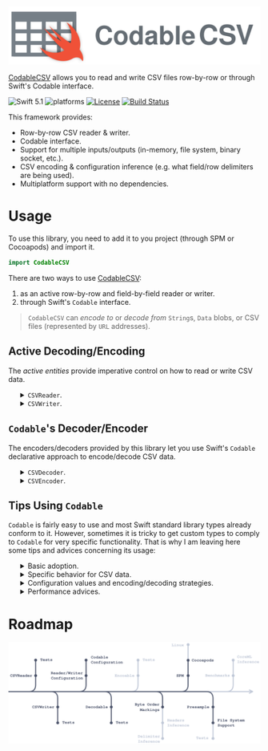 <p align="center">
    <img src="Assets/CodableCSV.svg" alt="Codable CSV"/>
</p>

[CodableCSV](https://github.com/dehesa/CodableCSV) allows you to read and write CSV files row-by-row or through Swift's Codable interface.

![Swift 5.1](https://img.shields.io/badge/Swift-5.1-orange.svg) ![platforms](https://img.shields.io/badge/platforms-iOS%20%7C%20macOS%20%7C%20tvOS%20%7C%20watchOS%20%7C%20Linux-lightgrey.svg) [![License](http://img.shields.io/:license-mit-blue.svg)](http://doge.mit-license.org) [![Build Status](https://travis-ci.com/dehesa/CodableCSV.svg?branch=master)](https://travis-ci.com/dehesa/CodableCSV)

This framework provides:

-   Row-by-row CSV reader & writer.
-   Codable interface.
-   Support for multiple inputs/outputs (in-memory, file system, binary socket, etc.).
-   CSV encoding & configuration inference (e.g. what field/row delimiters are being used).
-   Multiplatform support with no dependencies.

# Usage

To use this library, you need to add it to you project (through SPM or Cocoapods) and import it.

```swift
import CodableCSV
```

There are two ways to use [CodableCSV](https://github.com/dehesa/CodableCSV):

1. as an active row-by-row and field-by-field reader or writer.
2. through Swift's `Codable` interface.

> `CodableCSV` can _encode to_ or _decode from_ `String`s, `Data` blobs, or CSV files (represented by `URL` addresses).

## Active Decoding/Encoding

The _active entities_ provide imperative control on how to read or write CSV data.

<ul>
<details><summary><code>CSVReader</code>.</summary><p>

A `CSVReadder` parses CSV data from an input and returns CSV row as an array of strings.

-   Row-by-row parsing.

    ```swift
    let reader = try CSVReader(data: ...)
    while let row = try reader.parseRow() {
        // Do something with the row: [String]
    }
    ```

    Alternatively you can use the `parseRecord()` function which also returns the next CSV row, but it wraps the result in a convenience structure. This structure lets you access each field with the header name (as long as the `headerStrategy` is market with `.firstLine`).

-   `Sequence` syntax parsing.

    ```swift
    let reader = try CSVReader(fileURL: ...)
    for row in reader {
        // Do something with the row: [String]
    }
    ```

    Please note the `Sequence` syntax (i.e. `IteratorProtocol`) doesn't throw errors; therefore if the CSV data is invalid, the previous code will crash. If you don't control the CSV data origin, use `parseRow()` instead.

-   Whole input parsing.

    ```swift
    let file = try CSVReader.parse(string: ..., configuration: ...)
    // file is of type: CSVReader.Output
    ```

    This type of parsing returns a simple structure containing the CSV headers and CSV rows. Additionally it lets you access each field through the header name or the field index.

### Reader Configuration

`CSVReader` accepts the following configuration properties:

-   `encoding` (default: `nil`) specify the CSV file encoding.

    This `String.Encoding` value specify how each underlying byte is represented (e.g. `.utf8`, `.utf32littleEndian`, etc.). If it is `nil`, the library will try to figure out the file encoding through the file's [Byte Order Marker](https://en.wikipedia.org/wiki/Byte_order_mark). If the file doesn't contain a BOM, `.utf8` is presumed.

-   `delimiters` (default: `(field: ",", row: "\n")`) specify the field and row delimiters.

    CSV fields are separated within a row with _field delimiters_ (commonly a "comma"). CSV rows are separated through _row delimiters_ (commonly a "line feed"). You can specify any unicode scalar, `String` value, or `nil` for unknown delimiters.

-   `headerStrategy` (default: `.none`) indicates whether the CSV data has a header row or not.

    CSV files may contain an optional header row at the very beginning. This configuration value lets you specify whether the file has a header row or not, or whether you want the library to figure it out.

-   `trimStrategy` (default: empty set) trims the given characters at the beginning and end of each parsed field.

    The trim characters are applied for the escaped and unescaped fields.

-   `presample` (default: `false`) indicates whether the CSV data should be completely loaded into memory before parsing begins.

    Loading all data into memory may provide faster iteration for small to medium size files, since you get rid of the overhead of managing an `InputStream`.

The configuration values are set during initialization and can be passed to the `CSVReader` instance through a structure or with a convenience closure syntax:

```swift
let reader = CSVReader(data: ...) {
    $0.encoding = .utf8
    $0.delimiters.row = "\r\n"
    $0.headerStrategy = .firstLine
    $0.trimStrategy = .whitespaces
}
```

</p></details>

<details><summary><code>CSVWriter</code>.</summary><p>

#warning("TODO:")

</p></details>
</ul>

## `Codable`'s Decoder/Encoder

The encoders/decoders provided by this library let you use Swift's `Codable` declarative approach to encode/decode CSV data.

<ul>
<details><summary><code>CSVDecoder</code>.</summary><p>

`CSVDecoder` transforms CSV data into a Swift type conforming to `Decodable`. The decoding process is very simple and it only requires creating a decoding instance and call its `decode` function passing the `Decodable` type and the input data.

```swift
let decoder = CSVDecoder()
let result = try decoder.decode(CustomType.self, from: data)
```

### Decoder Configuration

The decoding process can be tweaked by specifying configuration values at initialization time. `CSVDecoder` accepts the [same configuration values as `CSVReader`](#Reader-Configuration) plus the following ones:

-   `floatStrategy` (default: `.throw`) defines how to deal with non-conforming floating-point numbers (such as `NaN`, or `+Infinity`).

-   `decimalStrategy` (default: `.locale(nil)`) indicates how decimal numbers are decoded (from `String` to `Decimal` value).

-   `dataStrategy` (default: `.deferredToDate`) specify the strategy to use when decoding dates.

-   `dataStrategy` (default: `.base64`) specify the strategy to use when decoding data blobs.

-   `bufferingStrategy` (default: `.keepAll`) tells the decoder how to cache previously decoded CSV rows.

    Caching rows allow random access through `KeyedDecodingContainer`s.

The configuration values can be set during `CSVDecoder` initialization or at any point before the `decode` function is called.

```swift
let decoder = CSVDecoder {
    $0.encoding = .utf8
    $0.delimiters.field = "\t"
    $0.headerStrategy = .firstLine
    $0.bufferingStrategy = .ordered
}

decoder.decimalStratey = .custom {
    let value = try Float(from: $0)
    return Decimal(value)
}
```

</p></details>

<details><summary><code>CSVEncoder</code>.</summary><p>

#warning("TODO:")

</p></details>
</ul>

## Tips Using `Codable`

`Codable` is fairly easy to use and most Swift standard library types already conform to it. However, sometimes it is tricky to get custom types to comply to `Codable` for very specific functionality. That is why I am leaving here some tips and advices concerning its usage:

<ul>
<details><summary>Basic adoption.</summary><p>

`Codable` is just a type alias for `Decodable` and `Encodable`. When a custom type conforms to `Codable`, the type is stating that it has the ability to decode itself from and encode itself to a external representation. Which representation depends on the decoder or encoder chosen. Foundation provides support for [JSON and Property Lists](https://developer.apple.com/documentation/foundation/archives_and_serialization), but the community provide many other formats, such as: [YAML](https://github.com/jpsim/Yams), [XML](https://github.com/MaxDesiatov/XMLCoder), [BSON](https://github.com/OpenKitten/BSON), and CSV (through this library).

Lets see a regular CSV encoding/decoding usage through `Codable`'s interface. Let's suppose we have a list of students formatted in a CSV file:

```swift
let data = """
name,age,hasPet
John,22,true
Marine,23,false
Alta,24,true
"""
```

In Swift, a _student_ has the following structure:

```swift
struct Student: Codable {
    var name: String
    var age: Int
    var hasPet: Bool
}
```

To decode the CSV data, we just need to create a decoder and call `decode` on it passing the given data.

```swift
let decoder = CSVDecoder { $0.headerStrategy = .firstLine }
let students = try decoder.decode([Student], from: data)
```

The inverse process (from Swift to CSV) is very similar (and simple).

```swift
let encoder = CSVEncoder { $0.headerStraty = .firstLine }
let newData = try encoder.encode(students)
```

</p></details>

<details><summary>Specific behavior for CSV data.</summary><p>

When encoding/decoding CSV data, it is important to keep several points in mind:

</p>
<ul>
<details><summary>Default behavior requires a CSV with a headers row.</summary><p>

The default behavior (i.e. not including `init(from:)` and `encode(to:)`) rely on the existance of the synthesized `CodingKey`s whose `stringValue`s are the property names. For these properties to match any CSV field, the CSV data must contain a _headers row_ at the very beginning. If your CSV doesn't contain a _headers row_, you can specify coding keys with integer values representing the field index.

```swift
struct Student: Codable {
    var name: String
    var age: Int
    var hasPet: Bool

    private CodingKeys: Int, CodingKey {
        case name = 0
        case age = 1
        case hasPet = 2
    }
}
```

> Using integer coding keys has the added benefit of better encoder/decoder performance. By explicitly indicating the field index, you let the decoder skip the functionality of matching coding keys string values to headers.

</p></details>
<details><summary>A CSV is a long list of records/rows.</summary><p>

CSV formatted data is commonly used with flat hierarchies (e.g. a list of students, a list of car models, etc.). Nested structures, such as the ones found in JSON files, are not supported by default in CSV implementations (e.g. a list of users, where each user has a list of services she uses, and each service has a list of the user's configuration values).

You can support complex structures in CSV, but you would have to flatten the hierarchy in a single model or build a custom encoding/decoding process. This process would make sure there is always a maximum of two keyed/unkeyed containers.

As an example, we can create a nested structure for a school with students who own pets.

```swift
struct School: Codable {
    let students: [Student]
}

struct Student: Codable {
    var name: String
    var age: Int
    var pet: Pet
}

struct Pet: Codable {
    var nickname: String
    var gender: Gender

    enum Gender: Codable {
        case male, female
    }
}
```

By default the previous example wouldn't work. If you want to keep the nested structure, you need to overwrite the custom `init(from:)` implementation (to support `Decodable`).

```swift
extension School {
    init(from decoder: Decoder) throws {
        var container = try decoder.unkeyedContainer()
        while !container.isAtEnd {
            self.student.append(try container.decode(Student.self))
        }
    }
}

extension Student {
    init(from decoder: Decoder) throws {
        var container = try decoder.container(keyedBy: CustomKeys.self)
        self.name = try container.decode(String.self, forKey: .name)
        self.age = try container.decode(Int.self, forKey: .age)
        self.pet = try decoder.singleValueContainer.decode(Pet.self)
    }
}

extension Pet {
    init(from decoder: Decoder) throws {
        var container = try decoder.container(keyedBy: CustomKeys.self)
        self.nickname = try container.decode(String.self, forKey: .nickname)
        self.gender = try container.decode(Gender.self, forKey: .gender)
    }
}

extension Pet.Gender {
    init(from decoder: Decoder) throws {
        var container = try decoder.singleValueContainer()
        self = try container.decode(Int.self) == 1 ? .male : .female
    }
}

private CustomKeys: Int, CodingKey {
    case name = 0
    case age = 1
    case nickname = 2
    case gender = 3
}
```

You could have avoided building the initializers overhead by defining a flat structure such as:

```swift
struct Student: Codable {
    var name: String
    var age: Int
    var nickname: String
    var gender: Gender

    enum Gender: Int, Codable {
        case male = 1
        case female = 2
    }
}
```

</p></details>
</ul>

</details>

<details><summary>Configuration values and encoding/decoding strategies.</summary><p>

#warning("TODO:")

</p></details>

<details><summary>Performance advices.</summary><p>

#warning("TODO:")

</p></details>
</ul>

# Roadmap

<p align="center">
<img src="Assets/Roadmap.svg" alt="Roadmap"/>
</p>
